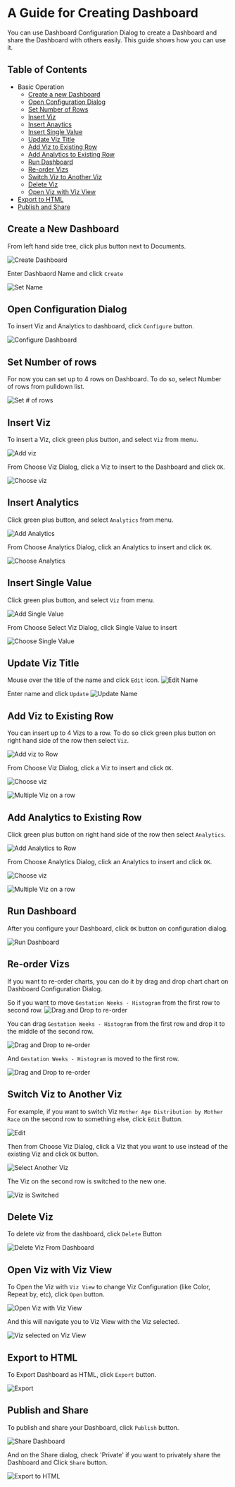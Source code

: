 # A Guide for Creating Dashboard

You can use Dashboard Configuration Dialog to create a Dashboard and share the Dashboard with others easily. This guide shows how you can use it.

## Table of Contents  

* Basic Operation  
  * [Create a new Dashboard](#create-a-new-dashboard)  
  * [Open Configuration Dialog](#open-configuration-dialog)  
  * [Set Number of Rows](#set-number-of-rows)  
  * [Insert Viz](#insert-viz)  
  * [Insert Anaytics](#insert-analytics)  
  * [Insert Single Value](#insert-single-value)  
  * [Update Viz Title](#update-viz-title)
  * [Add Viz to Existing Row](#add-viz-to-existing-row)
  * [Add Analytics to Existing Row](#add-analytics-to-existing-row)
  * [Run Dashboard](#run-dashboard)
  * [Re-order Vizs](#re-order-vizs)
  * [Switch Viz to Another Viz](#switch-viz-to-another-viz)
  * [Delete Viz](#delete-viz)
  * [Open Viz with Viz View](#open-viz-with-viz-view)  
* [Export to HTML](#export-to-html)
* [Publish and Share](#publish-and-share)

## Create a New Dashboard

From left hand side tree, click plus button next to Documents.

![](images/dashboard-create1.png "Create Dashboard")

Enter Dashbaord Name and click `Create`

![](images/dashboard-create-dialog.png "Set Name")

## Open Configuration Dialog

To insert Viz and Analytics to dashboard, click `Configure` button.

![](images/dashboard-configure.png "Configure Dashboard")

## Set Number of rows

For now you can set up to 4 rows on Dashboard. To do so, select Number of rows from pulldown list.

![](images/dashboard-set-num-rows.png "Set # of rows")

## Insert Viz

To insert a Viz, click green plus button, and select `Viz` from menu.

![](images/dashboard-add-viz1.png "Add viz")


From Choose Viz Dialog, click a Viz to insert to the Dashboard and click `OK`.

![](images/dashboard-viz-chooser.png "Choose viz")


## Insert Analytics

Click green plus button, and select `Analytics` from menu.

![](images/dashboard-add-analytics1.png "Add Analytics")

From Choose Analytics Dialog, click an Analytics to insert and click `OK`.

![](images/dashboard-analytics-chooser.png "Choose Analytics")


## Insert Single Value

Click green plus button, and select `Viz` from menu.

![](images/dashboard-add-single-value.png "Add Single Value")

From Choose Select Viz Dialog, click Single Value to insert

![](images/dashboard-singlevalue-chooser.png "Choose Single Value")

## Update Viz Title

Mouse over the title of the name and click `Edit` icon. 
![](images/dashboard-change-name.png "Edit Name")

Enter name and click `Update`
![](images/dashboard-update-name.png "Update Name")


## Add Viz to Existing Row

You can insert up to 4 Vizs to a row.  To do so click green plus button on right hand side of the row then select `Viz`.

![](images/dashboard-add-viz-to-row.png "Add viz to Row")

From Choose Viz Dialog, click a Viz to insert and click `OK`.

![](images/dashboard-viz-chooser-extra.png "Choose viz")


![](images/dashboard-config-dialog-multi-viz.png "Multiple Viz on a row")


## Add Analytics to Existing Row

Click green plus button on right hand side of the row then select `Analytics`.

![](images/dashboard-add-analytics-to-row.png "Add Analytics to Row")

From Choose Analytics Dialog, click an Analytics to insert and click `OK`.

![](images/dashboard-analytics-chooser-extra.png "Choose viz")


![](images/dashboard-config-dialog-multi-analytics.png "Multiple Viz on a row")


## Run Dashboard

After you configure your Dashboard, click `OK` button on configuration dialog.

![](images/run-dashboard.png "Run Dashboard")

## Re-order Vizs

If you want to re-order charts, you can do it by drag and drop chart chart on Dashboard Configuration Dialog.

So if you want to move `Gestation Weeks - Histogram` from the first row to second row.
![](images/dashbord-reorder-before.png "Drag and Drop to re-order")

You can drag `Gestation Weeks - Histogram` from the first row and drop it to the middle of the second row. 

![](images/dashboard-dnd-reorder.png "Drag and Drop to re-order")

And `Gestation Weeks - Histogram` is moved to the first row.

![](images/dashboard-reorder-after.png "Drag and Drop to re-order")

## Switch Viz to Another Viz

For example, if you want to switch Viz `Mother Age Distribution by Mother Race` on the second row to something else, click `Edit` Button. 

![](images/dashboard-switch-viz.png "Edit")

Then from Choose Viz Dialog, click a Viz that you want to use instead of the existing Viz and click `OK` button.

![](images/dashboard-select-another-viz.png "Select Another Viz")

The Viz on the second row is switched to the new one.

![](images/dashboard-viz-switched.png "Viz is Switched")


## Delete Viz

To delete viz from the dashboard, click `Delete` Button 

![](images/delete-viz-from-dashboard.png "Delete Viz From Dashboard")

## Open Viz with Viz View

To Open the Viz with `Viz View` to change Viz Configuration (like Color, Repeat by, etc), click `Open` button. 

![](images/dashboard-open-viz.png "Open Viz with Viz View")

And this will navigate you to Viz View with the Viz selected.

![](images/dashboard-viz-with-viz-view.png "Viz selected on Viz View")


## Export to HTML

To Export Dashboard as HTML, click `Export` button.

![](images/export-dashboard.png "Export")

## Publish and Share

To publish and share your Dashboard, click `Publish` button.

![](images/publish-dashboard.png "Share Dashboard")

And on the Share dialog, check 'Private' if you want to privately share the Dashboard and Click `Share` button.

![](images/dashboard-share-scope.png "Export to HTML")

